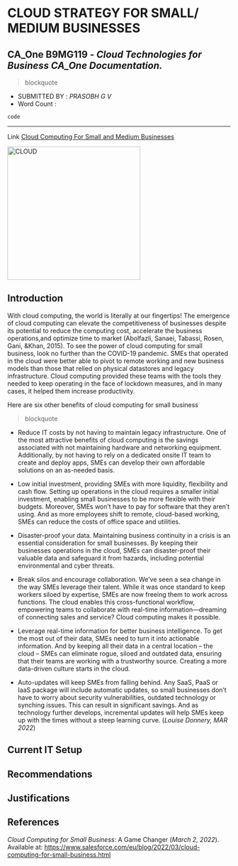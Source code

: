 
# CLOUD STRATEGY FOR SMALL/ MEDIUM BUSINESSES

## **CA_One B9MG119** - *Cloud Technologies for Business CA_One Documentation.*


> blockquote
  
- SUBMITTED BY : *PRASOBH G V*
- Word Count   : 

`code`

-----------------------------------------------

Link [Cloud Computing For Small and Medium Businesses](https://ieeexplore.ieee.org/stamp/stamp.jsp?tp=&arnumber=6470904)

<img width="300" height="300" alt="CLOUD" src="https://www.eginnovations.com/blog/wp-content/uploads/2021/09/Cloud-Computing.jpg">

## Introduction
With cloud computing, the world is literally at our fingertips! The emergence of cloud computing can elevate the competitiveness
of businesses despite its potential to reduce the computing cost, accelerate the business operations,and optimize time to market
(Abolfazli, Sanaei, Tabassi, Rosen, Gani, &Khan, 2015). To see the power of cloud computing for small business, look no further 
than the COVID-19 pandemic. SMEs that operated in the cloud were better able to pivot to remote working and new business models 
than those that relied on physical datastores and legacy infrastructure. Cloud computing provided these teams with the tools they needed to keep operating in the face of lockdown measures, and in many cases, it helped them increase productivity.  

Here are six other benefits of cloud computing for small business
> blockquote

- Reduce IT costs by not having to maintain legacy infrastructure. One of the most attractive benefits of cloud computing is the savings associated with not maintaining hardware and networking equipment. Additionally, by not having to rely on a dedicated onsite IT team to create and deploy apps, SMEs can develop their own affordable solutions on an as-needed basis.

- Low initial investment, providing SMEs with more liquidity, flexibility and cash flow. Setting up operations in the cloud requires a smaller initial investment, enabling small businesses to be more flexible with their budgets. Moreover, SMEs won’t have to pay for software that they aren’t using. And as more employees shift to remote, cloud-based working, SMEs can reduce the costs of office space and utilities.

- Disaster-proof your data. Maintaining business continuity in a crisis is an essential consideration for small businesses. By keeping their businesses operations in the cloud, SMEs can disaster-proof their valuable data and safeguard it from hazards, including potential environmental and cyber threats.

- Break silos and encourage collaboration. We’ve seen a sea change in the way SMEs leverage their talent. While it was once standard to keep workers siloed by expertise, SMEs are now freeing them to work across functions. The cloud enables this cross-functional workflow, empowering teams to collaborate with real-time information—dreaming of connecting sales and service? Cloud computing makes it possible.

- Leverage real-time information for better business intelligence. To get the most out of their data, SMEs need to turn it into actionable information. And by keeping all their data in a central location – the cloud – SMEs can eliminate rogue, siloed and outdated data, ensuring that their teams are working with a trustworthy source. Creating a more data-driven culture starts in the cloud. 

- Auto-updates will keep SMEs from falling behind. Any SaaS, PaaS or IaaS package will include automatic updates, so small businesses don’t have to worry about security vulnerabilities, outdated technology or synching issues. This can result in significant savings. And as technology further develops, incremental updates will help SMEs keep up with the times without a steep learning curve. (*Louise Donnery, MAR 2022*)

## Current IT Setup


## Recommendations 

## Justifications

## References
*Cloud Computing for Small Business*: A Game Changer (*March 2, 2022*). Available at: https://www.salesforce.com/eu/blog/2022/03/cloud-computing-for-small-business.html
